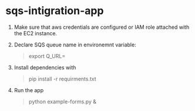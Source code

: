 # sqs-intigration-app

1. Make sure that aws credentials are configured or IAM role attached with the EC2 instance.

2. Declare SQS queue name in environemnt variable:

    > export Q_URL=<SQS Queue URL>
  
4. Install dependencies with 
    > pip install -r requirments.txt
    
3. Run the app
    > python example-forms.py &
  
